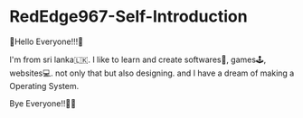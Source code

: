 # RedEdge967-Self-Introduction

🌈Hello Everyone!!!🌈

I'm from sri lanka🇱🇰. I like to learn and create softwares📲, games🕹️, websites💻.
not only that but also designing. and I have a dream of making a Operating System.

Bye Everyone!!👋🏻
